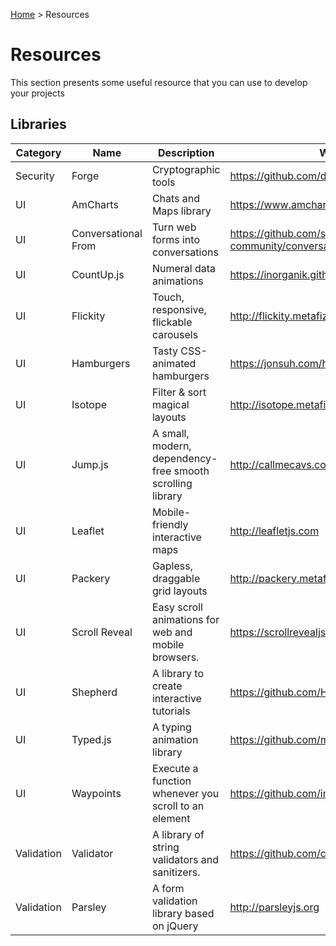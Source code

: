 [Home]: index.md

[Home] > Resources

# Resources

This section presents some useful resource that you can use to develop your projects

## Libraries

| Category   | Name                | Description                                               | Website                                                  |
|------------|---------------------|-----------------------------------------------------------|----------------------------------------------------------|
| Security   | Forge               | Cryptographic tools                                       | https://github.com/digitalbazaar/forge                   |
| UI         | AmCharts            | Chats and Maps library                                    | https://www.amcharts.com                                 |
| UI         | Conversational From | Turn web forms into conversations                         | https://github.com/space10-community/conversational-form |
| UI         | CountUp.js          | Numeral data animations                                   | https://inorganik.github.io/countUp.js/                  |
| UI         | Flickity            | Touch, responsive, flickable carousels                    | http://flickity.metafizzy.co                             |
| UI         | Hamburgers          | Tasty CSS-animated hamburgers                             | https://jonsuh.com/hamburgers                            |
| UI         | Isotope             | Filter & sort magical layouts                             | http://isotope.metafizzy.co                              |
| UI         | Jump.js             | A small, modern, dependency-free smooth scrolling library | http://callmecavs.com/jump.js                            |
| UI         | Leaflet             | Mobile-friendly interactive maps                          | http://leafletjs.com                                     |
| UI         | Packery             | Gapless, draggable grid layouts                           | http://packery.metafizzy.co                              |
| UI         | Scroll Reveal       | Easy scroll animations for web and mobile browsers.       | https://scrollrevealjs.org                               |
| UI         | Shepherd            | A library to create interactive tutorials                 | https://github.com/HubSpot/shepherd                      |
| UI         | Typed.js            | A typing animation library                                | https://github.com/mattboldt/typed.js                    |
| UI         | Waypoints           | Execute a function whenever you scroll to an element      | https://github.com/imakewebthings/waypoints              |
| Validation | Validator           | A library of string validators and sanitizers.            | https://github.com/chriso/validator.js                   |
| Validation | Parsley             | A form validation library based on jQuery                 | http://parsleyjs.org                                     |
